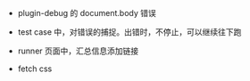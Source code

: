 
 - plugin-debug 的 document.body 错误
 - test case 中，对错误的捕捉。出错时，不停止，可以继续往下跑
 - runner 页面中，汇总信息添加链接

 - fetch css